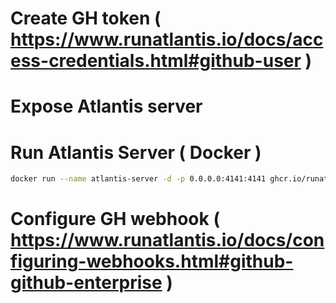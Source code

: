 
# Create GH token ( https://www.runatlantis.io/docs/access-credentials.html#github-user )

# Expose Atlantis server

# Run Atlantis Server ( Docker )
```bash
docker run --name atlantis-server -d -p 0.0.0.0:4141:4141 ghcr.io/runatlantis/atlantis:dev-debian-592c7c6 server --atlantis-url=http://<external_endpoint> --gh-user=luismiguelsaez --gh-token=<github_pat> --repo-allowlist="github.com/luismiguelsaez/*" --gh-webhook-secret=<github_webhook_secret>
```

# Configure GH webhook ( https://www.runatlantis.io/docs/configuring-webhooks.html#github-github-enterprise )
